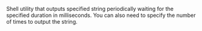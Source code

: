 Shell utility that outputs specified string periodically waiting for the specified duration in milliseconds. You can also need to specify the number of times to output the string.
